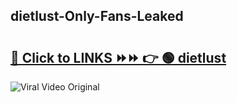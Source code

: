 
 ## dietlust-Only-Fans-Leaked

# <h2><a href="https://clipsfans.com/dietlust&ref=git">🔗 Click to LINKS ⏩⏩ 👉 🟢 dietlust </a></h2>

<a href="https://clipsfans.com/dietlust&ref=git" rel="nofollow" data-target="animated-image.originalLink"><img src="https://i.ibb.co.com/xMMVF88/686577567.gif" alt="Viral Video Original" style="max-width: 100%; display: inline-block;" data-target="animated-image.originalImage"></a>
